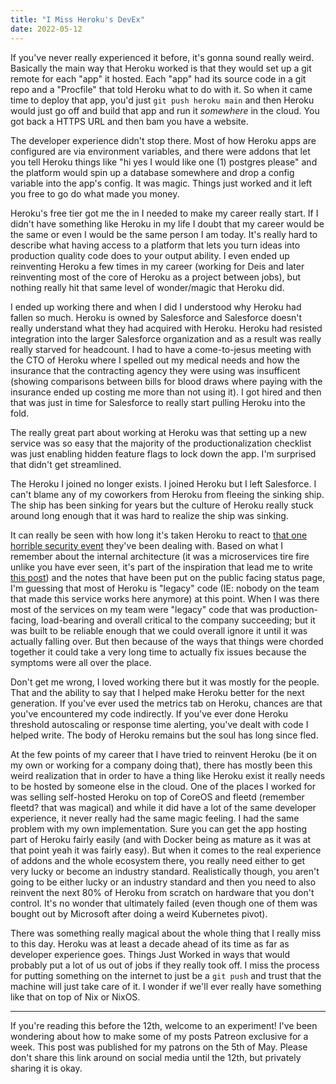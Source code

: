 ```yaml
---
title: "I Miss Heroku's DevEx"
date: 2022-05-12
---
```


If you've never really experienced it before, it's gonna sound really weird.
Basically the main way that Heroku worked is that they would set up a git remote
for each "app" it hosted. Each "app" had its source code in a git repo and a
"Procfile" that told Heroku what to do with it. So when it came time to deploy
that app, you'd just `git push heroku main` and then Heroku would just go off
and build that app and run it _somewhere_ in the cloud. You got back a HTTPS URL
and then bam you have a website.

The developer experience didn't stop there. Most of how Heroku apps are
configured are via environment variables, and there were addons that let you
tell Heroku things like "hi yes I would like one (1) postgres please" and the
platform would spin up a database somewhere and drop a config variable into the
app's config. It was magic. Things just worked and it left you free to go do
what made you money.

Heroku's free tier got me the in I needed to make my career really start. If I
didn't have something like Heroku in my life I doubt that my career would be the
same or even I would be the same person I am today. It's really hard to describe
what having access to a platform that lets you turn ideas into production
quality code does to your output ability. I even ended up reinventing Heroku a
few times in my career (working for Deis and later reinventing most of the core
of Heroku as a project between jobs), but nothing really hit that same level of
wonder/magic that Heroku did.

I ended up working there and when I did I understood why Heroku had fallen so
much. Heroku is owned by Salesforce and Salesforce doesn't really understand
what they had acquired with Heroku. Heroku had resisted integration into the
larger Salesforce organization and as a result was really really starved for
headcount. I had to have a come-to-jesus meeting with the CTO of Heroku where I
spelled out my medical needs and how the insurance that the contracting agency
they were using was insufficent (showing comparisons between bills for blood
draws where paying with the insurance ended up costing me more than not using
it). I got hired and then that was just in time for Salesforce to really start
pulling Heroku into the fold.

The really great part about working at Heroku was that setting up a new service
was so easy that the majority of the productionalization checklist was just
enabling hidden feature flags to lock down the app. I'm surprised that didn't
get streamlined.

The Heroku I joined no longer exists. I joined Heroku but I left Salesforce. I
can't blame any of my coworkers from Heroku from fleeing the sinking ship. The
ship has been sinking for years but the culture of Heroku really stuck around
long enough that it was hard to realize the ship was sinking.

It can really be seen with how long it's taken Heroku to react to [that one
horrible security event](https://status.heroku.com/incidents/2413) they've been
dealing with. Based on what I remember about the internal architecture (it was a
microservices tire fire unlike you have ever seen, it's part of the inspiration
that lead me to write [this post](/blog/make-microservices-cluster-2022-01-27))
and the notes that have been put on the public facing status page, I'm guessing
that most of Heroku is "legacy" code (IE: nobody on the team that made this
service works here anymore) at this point. When I was there most of the services
on my team were "legacy" code that was production-facing, load-bearing and
overall critical to the company succeeding; but it was built to be reliable
enough that we could overall ignore it until it was actually falling over. But
then because of the ways that things were chorded together it could take a very
long time to actually fix issues because the symptoms were all over the place.

Don't get me wrong, I loved working there but it was mostly for the people. That
and the ability to say that I helped make Heroku better for the next generation.
If you've ever used the metrics tab on Heroku, chances are that you've
encountered my code indirectly. If you've ever done Heroku threshold autoscaling
or response time alerting, you've dealt with code I helped write. The body of
Heroku remains but the soul has long since fled.

At the few points of my career that I have tried to reinvent Heroku (be it on my
own or working for a company doing that), there has mostly been this weird
realization that in order to have a thing like Heroku exist it really needs to
be hosted by someone else in the cloud. One of the places I worked for was
selling self-hosted Heroku on top of CoreOS and fleetd (remember fleetd? that
was magical) and while it did have a lot of the same developer experience, it
never really had the same magic feeling. I had the same problem with my own
implementation. Sure you can get the app hosting part of Heroku fairly easily
(and with Docker being as mature as it was at that point yeah it was fairly
easy). But when it comes to the real experience of addons and the whole
ecosystem there, you really need either to get very lucky or become an industry
standard. Realistically though, you aren't going to be either lucky or an
industry standard and then you need to also reinvent the next 80% of Heroku from
scratch on hardware that you don't control. It's no wonder that ultimately
failed (even though one of them was bought out by Microsoft after doing a weird
Kubernetes pivot).

There was something really magical about the whole thing that I really miss to
this day. Heroku was at least a decade ahead of its time as far as developer
experience goes. Things Just Worked in ways that would probably put a lot of us
out of jobs if they really took off. I miss the process for putting something on
the internet to just be a `git push` and trust that the machine will just take
care of it. I wonder if we'll ever really have something like that on top of Nix
or NixOS.

---

If you're reading this before the 12th, welcome to an experiment! I've been
wondering about how to make some of my posts Patreon exclusive for a week. This
post was published for my patrons on the 5th of May. Please don't share this
link around on social media until the 12th, but privately sharing it is okay.
